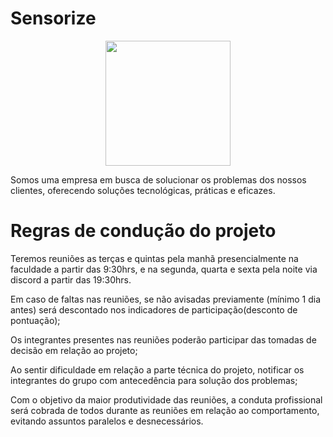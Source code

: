 # Sensorize

<div align="center">
  <img style="height:200px;" src="https://cdn.discordapp.com/attachments/1145837626415382598/1147701523896344636/Logo_Sensorize.png">
</div>
<p>Somos uma empresa em busca de solucionar os problemas dos nossos clientes, oferecendo soluções tecnológicas, práticas e eficazes.</p>



<h1>Regras de condução do projeto</h1>


Teremos reuniões as terças e quintas pela manhã presencialmente na faculdade a partir das 9:30hrs, e na segunda, quarta e sexta pela noite via discord a partir das 19:30hrs.

Em caso de faltas nas reuniões, se não avisadas previamente (mínimo 1 dia antes) será descontado nos indicadores de participação(desconto de pontuação);

Os integrantes presentes nas reuniões poderão participar das tomadas de decisão em relação ao projeto;

Ao sentir dificuldade em relação a parte técnica do projeto, notificar os integrantes do grupo com antecedência para solução dos problemas;

Com o objetivo da maior produtividade das reuniões, a conduta profissional será cobrada de todos durante as reuniões em relação ao comportamento, evitando assuntos paralelos e desnecessários.
